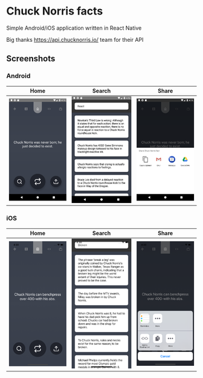 # Chuck Norris facts

Simple Android/iOS application written in React Native

Big thanks https://api.chucknorris.io/ team for their API

## Screenshots

### Android

|Home|Search|Share|
|:--:|:----:|:---:|
| <img src="./!media/home-android.png"> | <img src="./!media/search-android.png"> |  <img src="./!media/share-android.png"> |

### iOS

|Home|Search|Share|
|:--:|:----:|:---:|
| <img src="./!media/home-ios.png"> | <img src="./!media/search-ios.png"> |  <img src="./!media/share-ios.png"> |
